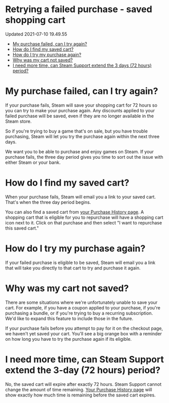 # Retrying a failed purchase - saved shopping cart
Updated 2021-07-10 19.49.55

* [My purchase failed, can I try again? ](#summary)
* [How do I find my saved cart? ](#findcart)
* [How do I try my purchase again? ](#howtotryagain)
* [Why was my cart not saved? ](#whynotsaved)
* [I need more time, can Steam Support extend the 3 days (72 hours) period? ](#extend)

  
  
[](id=summary)  
  
# **My purchase failed, can I try again?**
If your purchase fails, Steam will save your shopping cart for 72 hours so you can try to make your purchase again. Any discounts applied to your failed purchase will be saved, even if they are no longer available in the Steam store.  
  
So if you're trying to buy a game that's on sale, but you have trouble purchasing, Steam will let you try the purchase again within the next three days.  
  
We want you to be able to purchase and enjoy games on Steam. If your purchase fails, the three day period gives you time to sort out the issue with either Steam or your bank.  
  
[](id=findcart)  
  
# **How do I find my saved cart?**
When your purchase fails, Steam will email you a link to your saved cart. That's when the three day period begins.  
  
You can also find a saved cart from [your Purchase History page](https://store.steampowered.com/account/history/). A shopping cart that is eligible for you to repurchase will have a shopping cart icon next to it. Click on that purchase and then select "I want to repurchase this saved cart."  
  
[](id=howtotryagain)  
  
# **How do I try my purchase again?**
If your failed purchase is eligible to be saved, Steam will email you a link that will take you directly to that cart to try and purchase it again.  
  
[](id=whynotsaved)  
  
# **Why was my cart not saved?**
There are some situations where we're unfortunately unable to save your cart. For example, if you have a coupon applied to your purchase, if you're purchasing a bundle, or if you're trying to buy a recurring subscription. We'd like to expand this feature to include those in the future.  
  
If your purchase fails before you attempt to pay for it on the checkout page, we haven't yet saved your cart. You'll see a big orange box with a reminder on how long you have to try the purchase again if its eligible.  
  
[](id=extend)  
  
# **I need more time, can Steam Support extend the 3-day (72 hours) period?** 
No, the saved cart will expire after exactly 72 hours. Steam Support cannot change the amount of time remaining. [Your Purchase History page](https://store.steampowered.com/account/history/) will show exactly how much time is remaining before the saved cart expires.
